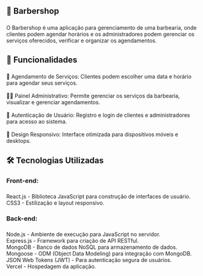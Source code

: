 <h2 align="left">💈 Barbershop</h2>

###

<p align="left">O Barbershop é uma aplicação para gerenciamento de uma barbearia, onde clientes podem agendar horários e os administradores podem gerenciar os serviços oferecidos, verificar e organizar os agendamentos.</p>

###

<h2 align="left">🚀 Funcionalidades</h2>

###

<p align="left">📅 Agendamento de Serviços: Clientes podem escolher uma data e horário para agendar seus serviços.<br><br>🧑‍💼 Painel Administrativo: Permite gerenciar os serviços da barbearia, visualizar e gerenciar agendamentos.<br><br>🔐 Autenticação de Usuário: Registro e login de clientes e administradores para acesso ao sistema.<br><br>📱 Design Responsivo: Interface otimizada para dispositivos móveis e desktops.</p>

###

<h2 align="left">🛠️ Tecnologias Utilizadas</h2>

###

<h3 align="left">Front-end:</h3>

###

<p align="left">React.js - Biblioteca JavaScript para construção de interfaces de usuário.<br>CSS3 - Estilização e layout responsivo.</p>

###

<h3 align="left">Back-end:</h3>

###

<p align="left">Node.js - Ambiente de execução para JavaScript no servidor.<br>Express.js - Framework para criação de API RESTful.<br>MongoDB - Banco de dados NoSQL para armazenamento de dados.<br>Mongoose - ODM (Object Data Modeling) para integração com MongoDB.<br>JSON Web Tokens (JWT) - Para autenticação segura de usuários.<br>Vercel - Hospedagem da aplicação.</p>

###